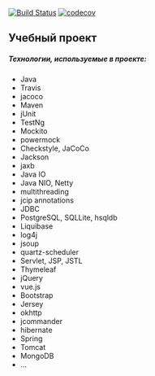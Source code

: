 [![Build Status](https://travis-ci.org/andreyoliferov/job4j.svg?branch=master)](https://travis-ci.org/andreyoliferov/job4j)
[![codecov](https://codecov.io/gh/andreyoliferov/job4j/branch/master/graph/badge.svg)](https://codecov.io/gh/andreyoliferov/job4j)


## Учебный проект ##
##### Технологии, используемые в проекте: #####
* Java
* Travis
* jacoco
* Maven
* jUnit
* TestNg
* Mockito
* powermock
* Сheckstyle, JaCoCo
* Jackson
* jaxb
* Java IO
* Java NIO, Netty
* multithreading
* jcip annotations
* JDBC
* PostgreSQL, SQLLite, hsqldb
* Liquibase
* log4j
* jsoup
* quartz-scheduler
* Servlet, JSP, JSTL
* Thymeleaf
* jQuery
* vue.js
* Bootstrap
* Jersey
* okhttp
* jcommander
* hibernate
* Spring
* Tomcat
* MongoDB
* ...